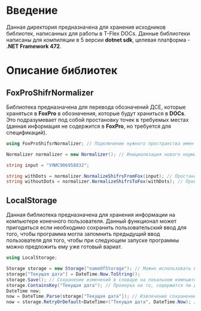 # Введение

Данная директория предназначена для хранения исходников библиотек, написанных для работы в T-Flex DOCs.
Данные библиотеки написаны для компиляции в 5 версии **dotnet sdk**, целевая платформа - **.NET Framework 472**.

# Описание библиотек

## FoxProShifrNormalizer

Библиотека предназначена для перевода обозначений ДСЕ, которые храняться в **FoxPro** в обозначения, которые будут храниться в **DOCs**.
Это подразумевает под собой простановку точек в требуемых местах (данная информация не содержится в **FoxPro**, но требуется для спецификаций).

```csharp
using FoxProShifsrNormalizer; // Подключение нужного пространства имен

Normalizer normalizer = new Normalizer(); // Инициализация нового нормализатора

string input = "УЯИС906958832";

string withDots = normalizer.NormalizeShifrsFromFox(input); // Простановка точек в обозначениях для сохранения в T-Flex
string withoutDots = normalizer.NormalizeShifrsToFox(withDots); // Простановка точек в обозначениях для сохранения в T-Flex
```

## LocalStorage

Данная библиотека предназначена для хранения информации на компьютере конечного пользователя.
Данный функционал может пригодиться если необходимо сохранить пользовательский ввод для того, чтобы программа могла запомнить предыдущий ввод пользователя для того, чтобы при следующем запуске программы можно предложить ему уже готовый вариат.

```csharp
using LocalStorage;

Storage storage = new Storage("nameOfStorage"); // Можно использовать без имени, тогда будет производиться поиск Unnamed storage. Так же можно указать название директории, в которой производить поиск.
storage["Текущая дата"] = DateTime.Now.ToString();
storage.Save(); // Сохранение изменений в словаре на локальном компьютере пользователя
storage.ContainsKey("Текущая дата"); // Проверка на то, содержится ли данный ключ в словаре
DateTime now;
now = DateTime.Parse(storage["Текущая дата"]); // Извлечение сохраненных данных при помощи индексатора
now = storage.RetryOrDefault<DateTime>("Текущая дата", DateTime.Now); // Получание сохраненных ранее данных. Если данных по этому ключу нет, то будет возвращено значение по умолчанию
```

